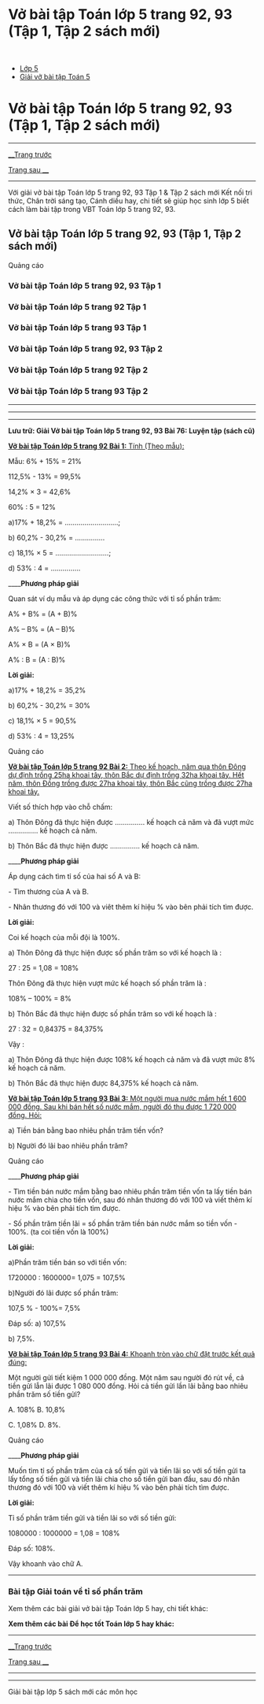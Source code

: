 # Vở bài tập Toán lớp 5 trang 92, 93 (Tập 1, Tập 2 sách mới)

﻿

  * [Lớp 5](https://vietjack.com/series/lop-5.jsp)
  * [Giải vở bài tập Toán 5](https://vietjack.com/giai-vo-bai-tap-toan-5/index.jsp)



# Vở bài tập Toán lớp 5 trang 92, 93 (Tập 1, Tập 2 sách mới)

* * *

[__Trang trước](https://vietjack.com/giai-vo-bai-tap-toan-5/bai-75-giai-toan-ve-ti-so-phan-tram.jsp)

[Trang sau __](https://vietjack.com/giai-vo-bai-tap-toan-5/bai-77-giai-toan-ve-ti-so-phan-tram-tiep-theo.jsp)

* * *

Với giải vở bài tập Toán lớp 5 trang 92, 93 Tập 1 & Tập 2 sách mới Kết nối tri thức, Chân trời sáng tạo, Cánh diều hay, chi tiết sẽ giúp học sinh lớp 5 biết cách làm bài tập trong VBT Toán lớp 5 trang 92, 93.

## Vở bài tập Toán lớp 5 trang 92, 93 (Tập 1, Tập 2 sách mới)

Quảng cáo

### Vở bài tập Toán lớp 5 trang 92, 93 Tập 1

### Vở bài tập Toán lớp 5 trang 92 Tập 1

### Vở bài tập Toán lớp 5 trang 93 Tập 1

### Vở bài tập Toán lớp 5 trang 92, 93 Tập 2

### Vở bài tập Toán lớp 5 trang 92 Tập 2

### Vở bài tập Toán lớp 5 trang 93 Tập 2

* * *

* * *

* * *

**Lưu trữ: Giải Vở bài tập Toán lớp 5 trang 92, 93 Bài 76: Luyện tập (sách cũ)**

[**Vở bài tập Toán lớp 5 trang 92 Bài 1:** Tính (Theo mẫu): ](https://vietjack.com/giai-vo-bai-tap-toan-5/bai-1-trang-92-vbt-toan-5-tap-1.jsp)

Mẫu: 6% + 15% = 21%

112,5% - 13% = 99,5%

14,2% × 3 = 42,6%

60% : 5 = 12%

a)17% + 18,2% = ………………………; 

b) 60,2% - 30,2% = ……………

c) 18,1% × 5 = ………………………; 

d) 53% : 4 = ……………

____**Phương pháp giải**

Quan sát ví dụ mẫu và áp dụng các công thức với tỉ số phần trăm:

A% + B% = (A + B)%

A% – B% = (A – B)%

A% × B = (A × B)%

A% : B = (A : B)% 

**Lời giải:**

a)17% + 18,2% = 35,2% 

b) 60,2% - 30,2% = 30%

c) 18,1% × 5 = 90,5% 

d) 53% : 4 = 13,25%

Quảng cáo

[**Vở bài tập Toán lớp 5 trang 92 Bài 2:** Theo kế hoạch, năm qua thôn Đông dự định trồng 25ha khoai tây, thôn Bắc dự định trồng 32ha khoai tây. Hết năm, thôn Đồng trồng được 27ha khoai tây, thôn Bắc cũng trồng được 27ha khoai tây.](https://vietjack.com/giai-vo-bai-tap-toan-5/bai-2-trang-92-vbt-toan-5-tap-1.jsp)

Viết số thích hợp vào chỗ chấm:

a) Thôn Đông đã thực hiện được …………… kế hoạch cả năm và đã vượt mức …………… kế hoạch cả năm.

b) Thôn Bắc đã thực hiện được …………… kế hoạch cả năm.

____**Phương pháp giải**

Áp dụng cách tìm tỉ số của hai số A và B:

\- Tìm thương của A và B.

\- Nhân thương đó với 100 và viêt thêm kí hiệu % vào bên phải tích tìm được. 

**Lời giải:**

Coi kế hoạch của mỗi đội là 100%.

a) Thôn Đông đã thực hiện được số phần trăm so với kế hoạch là : 

27 : 25 = 1,08 = 108% 

Thôn Đông đã thực hiện vượt mức kế hoạch số phần trăm là :

108% – 100% = 8%

b) Thôn Bắc đã thực hiện được số phần trăm so với kế hoạch là :

27 : 32 = 0,84375 = 84,375%

Vậy : 

a) Thôn Đông đã thực hiện được 108% kế hoạch cả năm và đã vượt mức 8% kế hoạch cả năm.

b) Thôn Bắc đã thực hiện được 84,375% kế hoạch cả năm.

[**Vở bài tập Toán lớp 5 trang 93 Bài 3:** Một người mua nước mắm hết 1 600 000 đồng. Sau khi bán hết số nước mắm, người đó thu được 1 720 000 đồng. Hỏi:](https://vietjack.com/giai-vo-bai-tap-toan-5/bai-3-trang-93-vbt-toan-5-tap-1.jsp)

a) Tiền bán bằng bao nhiêu phần trăm tiền vốn?

b) Người đó lãi bao nhiêu phần trăm?

Quảng cáo

____**Phương pháp giải**

\- Tìm tiền bán nước mắm bằng bao nhiêu phần trăm tiền vốn ta lấy tiền bán nước mắm chia cho tiền vốn, sau đó nhân thương đó với 100 và viết thêm kí hiệu % vào bên phải tích tìm được.

\- Số phần trăm tiền lãi = số phần trăm tiền bán nước mắm so tiền vốn - 100%. (ta coi tiền vốn là 100%) 

**Lời giải:**

a)Phần trăm tiền bán so với tiền vốn:

1720000 : 1600000= 1,075 = 107,5%

b)Người đó lãi được số phần trăm:

107,5 % - 100%= 7,5%

Đáp số: a) 107,5%

b) 7,5%.

[**Vở bài tập Toán lớp 5 trang 93 Bài 4:** Khoanh tròn vào chữ đặt trước kết quả đúng: ](https://vietjack.com/giai-vo-bai-tap-toan-5/bai-4-trang-93-vbt-toan-5-tap-1.jsp)

Một người gửi tiết kiệm 1 000 000 đồng. Một năm sau người đó rút về, cả tiền gửi lẫn lãi được 1 080 000 đồng. Hỏi cả tiền gửi lần lãi bằng bao nhiêu phần trăm số tiền gửi?

A. 108% B. 10,8%

C. 1,08% D. 8%.

Quảng cáo

____**Phương pháp giải**

Muốn tìm tỉ số phần trăm của cả số tiền gửi và tiền lãi so với số tiền gửi ta lấy tổng số tiền gửi và tiền lãi chia cho số tiền gửi ban đầu, sau đó nhân thương đó với 100 và viết thêm kí hiệu % vào bên phải tích tìm được.

**Lời giải:**

Tỉ số phần trăm tiền gửi và tiền lãi so với số tiền gửi:

1080000 : 1000000 = 1,08 = 108%

Đáp số: 108%.

Vậy khoanh vào chữ A.

* * *

### **Bài tập Giải toán về tỉ số phần trăm**

Xem thêm các bài giải vở bài tập Toán lớp 5 hay, chi tiết khác:

**Xem thêm các bài Để học tốt Toán lớp 5 hay khác:**

* * *

[__Trang trước](https://vietjack.com/giai-vo-bai-tap-toan-5/bai-75-giai-toan-ve-ti-so-phan-tram.jsp)

[Trang sau __](https://vietjack.com/giai-vo-bai-tap-toan-5/bai-77-giai-toan-ve-ti-so-phan-tram-tiep-theo.jsp)

* * *

* * *

Giải bài tập lớp 5 sách mới các môn học
